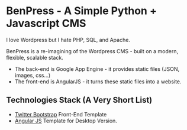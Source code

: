 # BenPress - A Simple Python + Javascript CMS

I love Wordpress but I hate PHP, SQL, and Apache.

BenPress is a re-imagining of the Wordpress CMS - built on a modern, flexible, scalable stack.

- The back-end is Google App Engine - it provides static files (JSON, images, css...)
- The front-end is AngularJS - it turns these static files into a website.



Technologies Stack (A Very Short List)
--------------------------------------
+ [Twitter Bootstrap](http://twitter.github.com/bootstrap/) Front-End Template
+ [Angular JS](http://twitter.github.com/bootstrap/) Template for Desktop Version.
